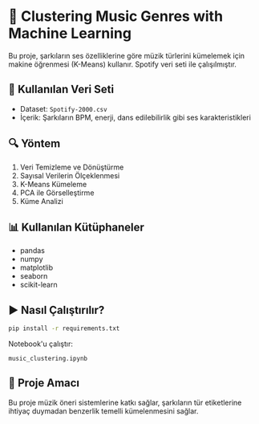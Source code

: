 # 🎵 Clustering Music Genres with Machine Learning

Bu proje, şarkıların ses özelliklerine göre müzik türlerini kümelemek için makine öğrenmesi (K-Means) kullanır. Spotify veri seti ile çalışılmıştır.

## 📌 Kullanılan Veri Seti

- Dataset: `Spotify-2000.csv`
- İçerik: Şarkıların BPM, enerji, dans edilebilirlik gibi ses karakteristikleri

## 🔍 Yöntem

1. Veri Temizleme ve Dönüştürme
2. Sayısal Verilerin Ölçeklenmesi
3. K-Means Kümeleme
4. PCA ile Görselleştirme
5. Küme Analizi

## 📊 Kullanılan Kütüphaneler

- pandas
- numpy
- matplotlib
- seaborn
- scikit-learn

## ▶️ Nasıl Çalıştırılır?

```bash
pip install -r requirements.txt
```

Notebook'u çalıştır:
```
music_clustering.ipynb
```

## 📁 Proje Amacı

Bu proje müzik öneri sistemlerine katkı sağlar, şarkıların tür etiketlerine ihtiyaç duymadan benzerlik temelli kümelenmesini sağlar.
